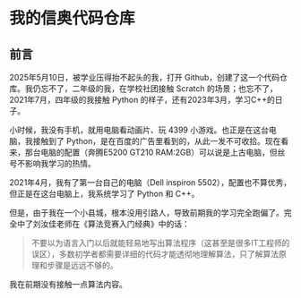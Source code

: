 # 我的信奥代码仓库

## 前言

2025年5月10日，被学业压得抬不起头的我，打开 Github，创建了这一个代码仓库。我仍忘不了，二年级的我，在学校社团接触 Scratch 的场景；也忘不了，2021年7月，四年级的我接触 Python 的样子，还有2023年3月，学习C++的日子。

小时候，我没有手机，就用电脑看动画片、玩 4399 小游戏。也正是在这台电脑，我接触到了 Python，是在百度的广告里看到的，从此一发不可收拾。现在看来，那台电脑的配置（奔腾E5200 GT210 RAM:2GB）可以说是上古电脑，但丝号不影响我学习的热情。

2021年4月，我有了第一台自己的电脑（Dell inspiron 5502），配置也不算优秀，但正是在这台电脑上，我系统学习了 Python 和 C++。

但是，由于我在一个小县城，根本没用引路人，导致前期我的学习完全跑偏了。完全中了刘汝佳老师在《算法竞赛入门经典》中的话：

>不要以为语言入门以后就能轻易地写出算法程序（这甚至是很多IT工程师的误区），多数初学者都需要详细的代码才能透彻地理解算法，只了解算法原理和步骤是远远不够的。

我在前期没有接触一点算法内容。
